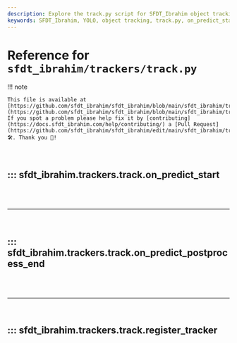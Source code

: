 ```yaml
---
description: Explore the track.py script for SFDT_Ibrahim object tracking. Learn how on_predict_start, on_predict_postprocess_end, and register_tracker functions work.
keywords: SFDT_Ibrahim, YOLO, object tracking, track.py, on_predict_start, on_predict_postprocess_end, register_tracker
---
```


# Reference for `sfdt_ibrahim/trackers/track.py`

!!! note

    This file is available at [https://github.com/sfdt_ibrahim/sfdt_ibrahim/blob/main/sfdt_ibrahim/trackers/track.py](https://github.com/sfdt_ibrahim/sfdt_ibrahim/blob/main/sfdt_ibrahim/trackers/track.py). If you spot a problem please help fix it by [contributing](https://docs.sfdt_ibrahim.com/help/contributing/) a [Pull Request](https://github.com/sfdt_ibrahim/sfdt_ibrahim/edit/main/sfdt_ibrahim/trackers/track.py) 🛠️. Thank you 🙏!

<br>

## ::: sfdt_ibrahim.trackers.track.on_predict_start

<br><br><hr><br>

## ::: sfdt_ibrahim.trackers.track.on_predict_postprocess_end

<br><br><hr><br>

## ::: sfdt_ibrahim.trackers.track.register_tracker

<br><br>
